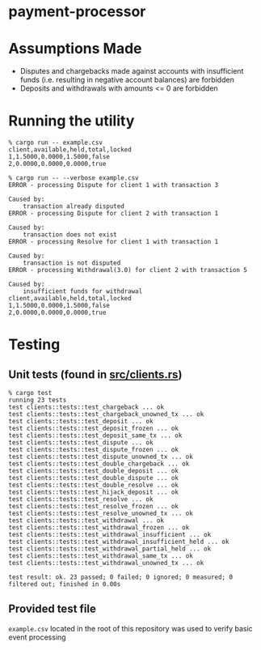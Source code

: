 # payment-processor

# Assumptions Made
- Disputes and chargebacks made against accounts with insufficient funds (i.e. resulting in negative account balances) are forbidden
- Deposits and withdrawals with amounts <= 0 are forbidden

# Running the utility
```
% cargo run -- example.csv
client,available,held,total,locked
1,1.5000,0.0000,1.5000,false
2,0.0000,0.0000,0.0000,true

% cargo run -- --verbose example.csv
ERROR - processing Dispute for client 1 with transaction 3

Caused by:
    transaction already disputed
ERROR - processing Dispute for client 2 with transaction 1

Caused by:
    transaction does not exist
ERROR - processing Resolve for client 1 with transaction 1

Caused by:
    transaction is not disputed
ERROR - processing Withdrawal(3.0) for client 2 with transaction 5

Caused by:
    insufficient funds for withdrawal
client,available,held,total,locked
1,1.5000,0.0000,1.5000,false
2,0.0000,0.0000,0.0000,true
```

# Testing
## Unit tests (found in [src/clients.rs](https://github.com/seanDoJo/payment-processor/blob/main/src/clients.rs#L196))
```
% cargo test
running 23 tests
test clients::tests::test_chargeback ... ok
test clients::tests::test_chargeback_unowned_tx ... ok
test clients::tests::test_deposit ... ok
test clients::tests::test_deposit_frozen ... ok
test clients::tests::test_deposit_same_tx ... ok
test clients::tests::test_dispute ... ok
test clients::tests::test_dispute_frozen ... ok
test clients::tests::test_dispute_unowned_tx ... ok
test clients::tests::test_double_chargeback ... ok
test clients::tests::test_double_deposit ... ok
test clients::tests::test_double_dispute ... ok
test clients::tests::test_double_resolve ... ok
test clients::tests::test_hijack_deposit ... ok
test clients::tests::test_resolve ... ok
test clients::tests::test_resolve_frozen ... ok
test clients::tests::test_resolve_unowned_tx ... ok
test clients::tests::test_withdrawal ... ok
test clients::tests::test_withdrawal_frozen ... ok
test clients::tests::test_withdrawal_insufficient ... ok
test clients::tests::test_withdrawal_insufficient_held ... ok
test clients::tests::test_withdrawal_partial_held ... ok
test clients::tests::test_withdrawal_same_tx ... ok
test clients::tests::test_withdrawal_unowned_tx ... ok

test result: ok. 23 passed; 0 failed; 0 ignored; 0 measured; 0 filtered out; finished in 0.00s
```

## Provided test file
`example.csv` located in the root of this repository was used to verify basic event processing
